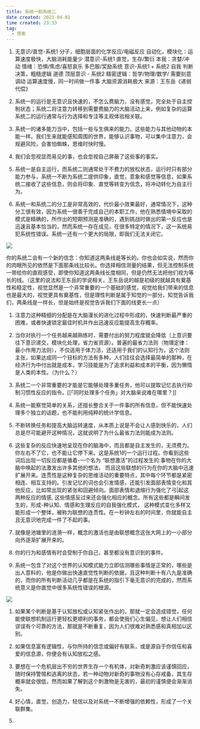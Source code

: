 ```yaml
---
title: 系统一和系统二
date created: 2023-04-01
time created: 23:33
tag: 
  - 思索
---
```


1. 无意识/直觉-系统1
		分子，细胞层面的化学反应/电磁反应
		自动化，模块化：运算速度极快，大脑消耗能量少
	潜意识-系统1
		直觉，生存/繁衍
		本我：贪婪/冲动
		情绪：恐惧/焦虑/喜怒哀乐
		多巴胺/奖励系统
	意识-系统1 + 系统2
		自我
		判断决策，粗糙逻辑
		道德
	顶层意识 - 系统2
		精密逻辑：哲学/物理/数学/
		需要刻意调动
		运算速度慢，同一时间做一件事
		大脑资源消耗极大
来源：王东岳《递弱代偿》

3. 系统一的运行是无意识且快速的，不怎么费脑力，没有感觉，完全处于自主控制状态；系统二将注意力转移到需要费脑力的大脑活动上来，例如复杂的运算系统二的运行通常与行为选择和专注等主观体验相关联。

1. 系统一的诸多能力当中，包括一些与生俱来的能力。这些能力与其他动物的本能一样。我们生来就能感知周围的世界，能够认识事物，可以集中注意力，会规避风险，会害怕蜘蛛，思维时快时慢。

1. 我们会忽视显而易见的事，也会忽视自己屏蔽了这些事的事实。

1. 系统一是自主运行，而系统二则通常处于不费力的放松状态，运行时只有部分能力参与，系统一不断为系统二提供印象，直觉，意象和感觉等信息，如果系统二接收了这些信息，则会将印象、直觉等转变为信念，将冲动转化为自主行为。

1. 系统一和系统二的分工是非常高效的，代价最小效果最好，通常情况下，这种分工很有效，因为系统一很善于完成自己的本职工作，他在熟悉情境中采取的模式是精确的，所作出的短期预测是准确的，遇到挑战时做出的第一反应也是迅速且基本恰当的，然而系统一存在成见，在很多特定的情况下，这一系统易犯系统性错误。系统一还有一个更大的局限，即我们无法关闭它。

![](411D58E633484A38A45FBCBC60585D4A.png)

你的系统二会有一个新的信念：你知道这两条线是等长的。你也会如实说，然而你的肉眼所见的依然是下面那条线比较长。你选择相信测量的结果，但无法控制系统一带给你的直观感受，即使你知道这两条线长度相同，但是仍然无法把他们视为等长的线。（这里的说法和王东岳的学说相关，王东岳说的越是初级的就越具有奠基性和稳定性，视觉显然是一个非常重要的一个基础的感觉，视觉给我们带来的信息也是最大的，视觉更具有奠基性，但是理性判断是属于知觉的一部分，知觉告诉我们，两条线是一样长，但是始终是视觉告诉我们下面的线更长一点）

1. 注意力这种精细的分配是在大脑漫长的进化过程中形成的，快速判断最严重的困难，或者快速锁定最佳时机并作出迅速反应能提高生存概率。

1. 当你对执行一个任务越来越熟练时，需要付出的努力程度就会降低（上意识要往下意识递交，模块化处理，省力省资源）。普遍的最省力法则（物理定律：最小作用力法则），不仅适用于体力活，还适用于我们的认知行为，这个法则主张，如果达成同一个目标的方法有多种，人们往往会选择最简单的那种，在经济行为中付出就是成本，学习技能是为了追求利益和成本的平衡，因为懒惰是人类的本性。（为什么？）

1. 系统二一个非常重要的才能是它能够处理多重任务，他可以提取记忆去执行抑制习惯性反应的指令。[[「同时处理多个任务」对大脑来说难在哪里？]]

1. 系统一能察觉简单的关系，还擅长整合关于一件事的所有信息，但不能快速处理多个独立的话题，也不能利用纯粹的统计学信息。

1. 不断转换任务和提高大脑运转速度，从本质上说是不会让人感到快乐的，人们总是尽可能避开这种情况，这就说明了为什么最省力法则能成为法则。

1. 这些复杂的反应快速地呈现在你的脑海中，而且都是自主发生的，无须费力。你左右不了它，也不能让它停下来。这是系统1的一个运行过程。你看到这些词后出现一切反应都是循着-一个名为 “联想激活”的过程发生的:事物在你的大脑中唤起的法激发出许多其他的想法， 而且这些联想的行为在你的大脑中迅速扩展开来。连贯性是这种复杂的思维活动的重要特点，其中每个环节都是紧密相连、相互支持的。引发记忆的词也会引发情感，还能引发面部表情变化和其他反应，比如常出现的紧张和回避倾向。面部表情和退缩行为强化了弓|起这两种反应的情感, 这些情感反过来还会强化相应的概念。所有这些都是瞬间发生的，形成-种认知、情感和生理反应的自我强化模式， 这种模式变化多样又能形成一个整体，被称为联想的连贯性。在一秒钟左右的时间里，你就能自主且无意识地完成一件了不起的事。

1. 就像是池塘里的涟漪一样，概念的激活也是由联想概念这张大网上的一小部分向外逐渐扩展开来的。

1. 你的行为和感情有时会受制于你自己，甚至都没有意识到的事件。

1. 系统一包含了对这个世界的认知模式能力立即估测哪些事情是正常的，哪些是出人意料的，他是你做出快速直觉性判断的依据，且这种判断十有八九是准确的，而你的所有判断活动几乎都是在系统的指引下毫无意识的完成的，然而系统意义是你直觉中很多系统性错误的根源。

![](8B144A1375A5472D95F48AFD860C95F1.jpeg)

1. 如果某个判断是基于认知放松或认知紧张作出的，那就一定会造成错觉，任何能使联想机制运行更轻松更顺利的事务，都会使我们心生偏见，想让人们相信谬误有个可靠的方法，那就是不断重复，因为人们很难对熟悉感和真相加以区别。

1. 如果信息富有逻辑性，与你所持的信念或偏好有联系，或是源自于你信任和喜爱的信息源，你便会有认知放松之感。

1. 要想在一个危机层出不穷的世界生存一个有机体，对新奇刺激应该谨慎回应，随时保持警惕和逃离的状态，若一种动物对新奇的事物没有心存戒备，其生存概率就会很低，然而如果了解到这个刺激物是无害的，最初的谨慎便会渐渐消失。

1. 好心情，直觉，创造力，轻信以及对系统一不断增强的依赖性，形成了一个关联群集。

1. 





